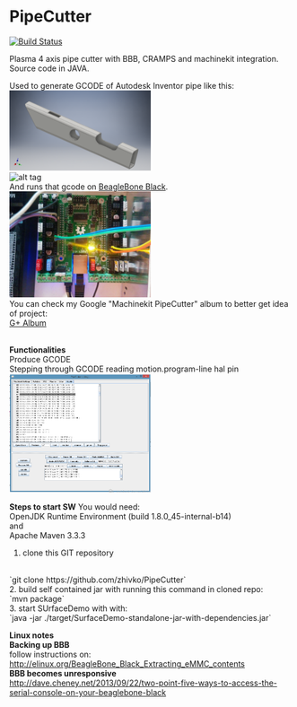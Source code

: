 # PipeCutter
[![Build Status](https://travis-ci.org/zhivko/PipeCutter.svg?branch=master)](https://travis-ci.org/zhivko/PipeCutter)

Plasma 4 axis pipe cutter with BBB, CRAMPS and machinekit integration. Source code in JAVA.

Used to generate GCODE of Autodesk Inventor pipe like this:
<br>
<img src="./screenshots/pipe.png" alt="Pipe" width="50%" height="50%">
<br>
![alt tag](./screenshots/PipeCutter.gif)
<br>
And runs that gcode on [BeagleBone Black](https://beagleboard.org/black).
<br>
<img src="./screenshots/cramps.jpg" alt="Cramps" width="50%" height="50%">
<br>
You can check my Google "Machinekit PipeCutter" album to better get idea of project:
<br>
[G+ Album](https://goo.gl/photos/4A623DBE1DQRwYfcA)
<br>
<br>

**Functionalities**
<br>
Produce GCODE
<br>
Stepping through GCODE reading motion.program-line hal pin
<br>
<img src="./screenshots/steppingThroughGcodeWorks.png" alt="SteppingThroughGcode" width="50%" height="50%">
<br>


**Steps to start SW**
You would need:
<br>
OpenJDK Runtime Environment (build 1.8.0_45-internal-b14)
<br>
and
<br>
Apache Maven 3.3.3
<br>

1. clone this GIT repository
<br>
`git clone https://github.com/zhivko/PipeCutter`
<br>
2. build self contained jar with running this command in cloned repo:
<br>
`mvn package`
<br>
3. start SUrfaceDemo with with:
<br>
`java -jar ./target/SurfaceDemo-standalone-jar-with-dependencies.jar`
<br>


**Linux notes**
<br>
**Backing up BBB**
<br>
follow instructions on:
<br>
http://elinux.org/BeagleBone_Black_Extracting_eMMC_contents
<br>
**BBB becomes unresponsive**
<br>
http://dave.cheney.net/2013/09/22/two-point-five-ways-to-access-the-serial-console-on-your-beaglebone-black



